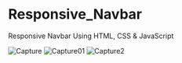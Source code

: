 # Responsive_Navbar
Responsive Navbar Using HTML, CSS &amp; JavaScript

![Capture](https://github.com/Ghada-k/Responsive_Navbar/assets/75097850/0df57c85-e437-4c06-9509-b83d02aa5d5e)
![Capture01](https://github.com/Ghada-k/Responsive_Navbar/assets/75097850/447018c6-511f-4e50-a63a-1c93c965c557)
![Capture2](https://github.com/Ghada-k/Responsive_Navbar/assets/75097850/7600f775-ff63-4ff9-b07f-e0c361785c89)
